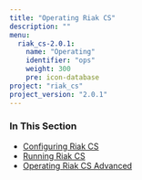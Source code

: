 ```yaml
---
title: "Operating Riak CS"
description: ""
menu:
  riak_cs-2.0.1:
    name: "Operating"
    identifier: "ops"
    weight: 300
    pre: icon-database
project: "riak_cs"
project_version: "2.0.1"
---
```


### In This Section

- [Configuring Riak CS](../cookbooks/configuration)
- [Running Riak CS](./running)
- [Operating Riak CS Advanced](./advanced)

